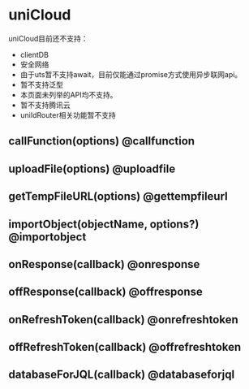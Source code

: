 # uniCloud

uniCloud目前还不支持：

- clientDB
- 安全网络
- 由于uts暂不支持await，目前仅能通过promise方式使用异步联网api。
- 暂不支持泛型
- 本页面未列举的API均不支持。
- 暂不支持腾讯云
- uniIdRouter相关功能暂不支持

<!-- UTSUNICLOUDAPIJSON.uniCloud_props.description -->

<!-- UTSUNICLOUDAPIJSON.uniCloud_props.param -->

<!-- UTSUNICLOUDAPIJSON.uniCloud_props.returnValue -->

<!-- UTSUNICLOUDAPIJSON.uniCloud_props.compatibility -->

<!-- UTSUNICLOUDAPIJSON.uniCloud_props.tutorial -->

## callFunction(options) @callfunction

<!-- UTSUNICLOUDAPIJSON.callFunction.description -->

<!-- UTSUNICLOUDAPIJSON.callFunction.param -->

<!-- UTSUNICLOUDAPIJSON.callFunction.returnValue -->

<!-- UTSUNICLOUDAPIJSON.callFunction.compatibility -->

<!-- UTSUNICLOUDAPIJSON.callFunction.tutorial -->

## uploadFile(options) @uploadfile

<!-- UTSUNICLOUDAPIJSON.uploadFile.description -->

<!-- UTSUNICLOUDAPIJSON.uploadFile.param -->

<!-- UTSUNICLOUDAPIJSON.uploadFile.returnValue -->

<!-- UTSUNICLOUDAPIJSON.uploadFile.compatibility -->

<!-- UTSUNICLOUDAPIJSON.uploadFile.tutorial -->

## getTempFileURL(options) @gettempfileurl

<!-- UTSUNICLOUDAPIJSON.getTempFileURL.description -->

<!-- UTSUNICLOUDAPIJSON.getTempFileURL.param -->

<!-- UTSUNICLOUDAPIJSON.getTempFileURL.returnValue -->

<!-- UTSUNICLOUDAPIJSON.getTempFileURL.compatibility -->

<!-- UTSUNICLOUDAPIJSON.getTempFileURL.tutorial -->

## importObject(objectName, options?) @importobject

<!-- UTSUNICLOUDAPIJSON.importObject.description -->

<!-- UTSUNICLOUDAPIJSON.importObject.param -->

<!-- UTSUNICLOUDAPIJSON.importObject.returnValue -->

<!-- UTSUNICLOUDAPIJSON.importObject.compatibility -->

<!-- UTSUNICLOUDAPIJSON.importObject.tutorial -->

## onResponse(callback) @onresponse

<!-- UTSUNICLOUDAPIJSON.onResponse.description -->

<!-- UTSUNICLOUDAPIJSON.onResponse.param -->

<!-- UTSUNICLOUDAPIJSON.onResponse.returnValue -->

<!-- UTSUNICLOUDAPIJSON.onResponse.compatibility -->

<!-- UTSUNICLOUDAPIJSON.onResponse.tutorial -->

## offResponse(callback) @offresponse

<!-- UTSUNICLOUDAPIJSON.offResponse.description -->

<!-- UTSUNICLOUDAPIJSON.offResponse.param -->

<!-- UTSUNICLOUDAPIJSON.offResponse.returnValue -->

<!-- UTSUNICLOUDAPIJSON.offResponse.compatibility -->

<!-- UTSUNICLOUDAPIJSON.offResponse.tutorial -->

## onRefreshToken(callback) @onrefreshtoken

<!-- UTSUNICLOUDAPIJSON.onRefreshToken.description -->

<!-- UTSUNICLOUDAPIJSON.onRefreshToken.param -->

<!-- UTSUNICLOUDAPIJSON.onRefreshToken.returnValue -->

<!-- UTSUNICLOUDAPIJSON.onRefreshToken.compatibility -->

<!-- UTSUNICLOUDAPIJSON.onRefreshToken.tutorial -->

## offRefreshToken(callback) @offrefreshtoken

<!-- UTSUNICLOUDAPIJSON.offRefreshToken.description -->

<!-- UTSUNICLOUDAPIJSON.offRefreshToken.param -->

<!-- UTSUNICLOUDAPIJSON.offRefreshToken.returnValue -->

<!-- UTSUNICLOUDAPIJSON.offRefreshToken.compatibility -->

<!-- UTSUNICLOUDAPIJSON.offRefreshToken.tutorial -->

## databaseForJQL(callback) @databaseforjql

<!-- UTSUNICLOUDAPIJSON.databaseForJQL.description -->

<!-- UTSUNICLOUDAPIJSON.databaseForJQL.param -->

<!-- UTSUNICLOUDAPIJSON.databaseForJQL.returnValue -->

<!-- UTSUNICLOUDAPIJSON.databaseForJQL.compatibility -->

<!-- UTSUNICLOUDAPIJSON.databaseForJQL.tutorial -->